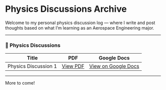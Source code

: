 # Physics Discussions Archive

Welcome to my personal physics discussion log — where I write and post thoughts based on what I’m learning as an Aerospace Engineering major.

---

### 📄 Physics Discussions

| Title | PDF | Google Docs |
|-------|-----|-------------|
| Physics Discussion 1 | [View PDF](./Physics_Discussion_1.pdf) | [View on Google Docs](https://docs.google.com/document/d/10za8ry97cuhASc315FuZJh1IVEzKM-EoONfEq1D706o/edit?usp=sharing) |

---

More to come!
